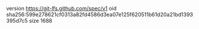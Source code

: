 version https://git-lfs.github.com/spec/v1
oid sha256:599e278621cf0313a82fd4586d3ea07e125f620511b61d20a21bd1393395d7c5
size 1688
